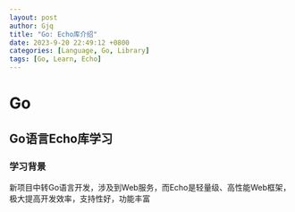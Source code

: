 ```yaml
---
layout: post
author: Gjq
title: "Go: Echo库介绍"
date: 2023-9-20 22:49:12 +0800
categories: [Language, Go, Library]
tags: [Go, Learn, Echo]
---
```


# Go

## Go语言Echo库学习

### 学习背景

新项目中转Go语言开发，涉及到Web服务，而Echo是轻量级、高性能Web框架，极大提高开发效率，支持性好，功能丰富
